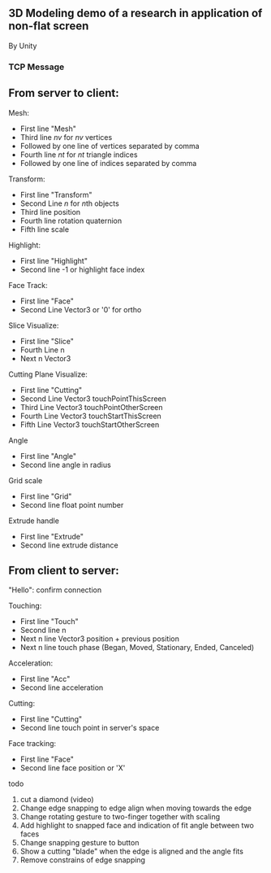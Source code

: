 ## 3D Modeling demo of a research in application of non-flat screen

By Unity

### TCP Message

## From server to client:

Mesh:
- First line "Mesh"
- Third line $nv$ for $nv$ vertices
- Followed by one line of vertices separated by comma
- Fourth line $nt$ for $nt$ triangle indices
- Followed by one line of indices separated by comma

Transform:
- First line "Transform"
- Second Line $n$ for $n$th objects
- Third line position
- Fourth line rotation quaternion
- Fifth line scale

Highlight:
- First line "Highlight"
- Second line -1 or highlight face index

Face Track:
- First line "Face"
- Second Line Vector3 or '0' for ortho

Slice Visualize:
- First line "Slice"
- Fourth Line n
- Next n Vector3

Cutting Plane Visualize:
- First line "Cutting"
- Second Line Vector3 touchPointThisScreen
- Third Line Vector3 touchPointOtherScreen
- Fourth Line Vector3 touchStartThisScreen
- Fifth Line Vector3 touchStartOtherScreen

Angle
- First line "Angle"
- Second line angle in radius

Grid scale
- First line "Grid"
- Second line float point number

Extrude handle
- First line "Extrude"
- Second line extrude distance

## From client to server:

"Hello": confirm connection

Touching:
- First line "Touch"
- Second line n
- Next n line Vector3 position + previous position
- Next n line touch phase (Began, Moved, Stationary, Ended, Canceled)

Acceleration:
- First line "Acc"
- Second line acceleration

Cutting:
- First line "Cutting"
- Second line touch point in server's space

Face tracking:
- First line "Face"
- Second line face position or 'X'



todo
1. cut a diamond (video)
2. Change edge snapping to edge align when moving towards the edge
3. Change rotating gesture to two-finger together with scaling
4. Add highlight to snapped face and indication of fit angle between two faces
5. Change snapping gesture to button
6. Show a cutting "blade" when the edge is aligned and the angle fits
7. Remove constrains of edge snapping